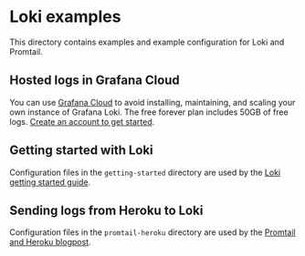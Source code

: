 # Loki examples

This directory contains examples and example configuration for Loki and Promtail.

## Hosted logs in Grafana Cloud

You can use [Grafana Cloud](https://grafana.com/products/cloud/features/#cloud-logs) to avoid installing, maintaining, and scaling your own instance of Grafana Loki. The free forever plan includes 50GB of free logs. [Create an account to get started](https://grafana.com/auth/sign-up/create-user?pg=docs-loki&plcmt=in-text).

## Getting started with Loki

Configuration files in the `getting-started` directory are used by the [Loki getting started guide](https://grafana.com/docs/loki/latest/get-started/).

## Sending logs from Heroku to Loki

Configuration files in the `promtail-heroku` directory are used by the [Promtail and Heroku blogpost](https://grafana.com/blog/2022/09/19/how-to-easily-configure-grafana-loki-and-promtail-to-receive-logs-from-heroku/).
